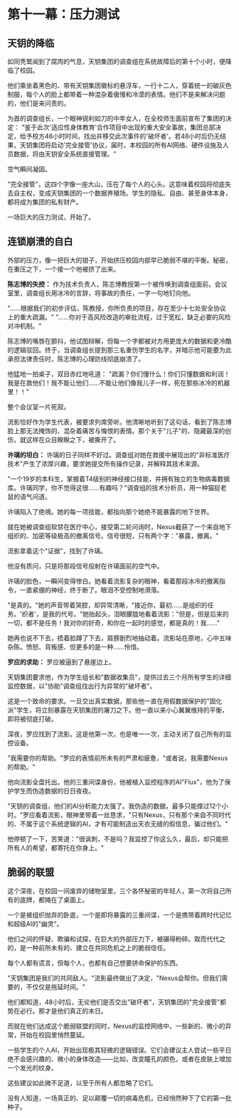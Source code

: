 # 第十一幕：压力测试

## 天钥的降临

如同秃鹫闻到了腐肉的气息，天钥集团的调查组在系统故障后的第十个小时，便降临了校园。

他们乘坐着黑色的、带有天钥集团徽标的悬浮车，一行十二人，穿着统一的碳灰色制服，每个人的脸上都带着一种混杂着傲慢和冷漠的表情。他们不是来解决问题的，他们是来问责的。

为首的调查组长，一个眼神锐利如刀的中年女人，在全校师生面前宣布了集团的决定：
"鉴于此次'适应性身体教育'合作项目中出现的重大安全事故，集团总部决定，给予校方48小时时间，找出并移交此次事件的'破坏者'。若48小时后仍无结果，天钥集团将启动'完全接管'协议，届时，本校园的所有AI网络、硬件设施及人员数据，将由天钥安全系统直接管理。"

空气瞬间凝固。

"完全接管"，这四个字像一座大山，压在了每个人的心头。这意味着校园将彻底失去自主权，变成天钥集团的一个数据养殖场。学生的隐私、自由、甚至身体本身，都将成为集团的私有财产。

一场巨大的压力测试，开始了。

## 连锁崩溃的自白

外部的压力，像一把巨大的钳子，开始挤压校园内部早已脆弱不堪的平衡。秘密，在重压之下，一个接一个地被挤了出来。

**陈志博的失控：**
作为技术负责人，陈志博教授第一个被传唤到调查组面前。会议室里，调查组长用冰冷的言辞，将事故的责任，一字一句地钉向他。

"……根据我们的初步评估，陈教授，你所负责的项目，存在至少十七处安全协议上的重大疏漏。"
"……你对于高风险改造的审批流程，过于宽松，缺乏必要的风险对冲机制。"

陈志博的嘴唇在颤抖，他试图辩解，但每一个字都被对方用更庞大的数据和更冷酷的逻辑驳回。终于，当调查组长提到那三名重伤学生的名字，并暗示他可能要为此承担法律责任时，陈志博的心理防线彻底崩溃了。

他猛地一拍桌子，双目赤红地吼道：
"疏漏？你们懂什么！你们只懂数据和利润！我是在救他们！我不能让他们……不能让他们像我儿子一样，死在那些冰冷的机器里！！"

整个会议室一片死寂。

流影恰好作为学生代表，被要求列席旁听。他清晰地听到了这句话，看到了陈志博脸上那无法掩饰的、混杂着痛苦与悔恨的表情。那个关于"儿子"的、隐藏最深的创伤，就这样在众目睽睽之下，被撕开了。

**许璃的坦白：**
许璃的日子同样不好过。调查组对她在救援中展现出的"非标准医疗技术"产生了浓厚兴趣，要求她提交所有操作记录，并解释其技术来源。

"一个19岁的本科生，掌握着T4级别的神经接口技能，并拥有独立的生物病毒数据库。许璃同学，你不觉得这很……有趣吗？"调查组的技术分析员，用一种猫捉老鼠的语气问道。

许璃陷入了绝境。她的每一项技能，都指向那个她绝不能暴露的地下世界。

就在她被调查组软禁在医疗中心，接受第二轮问询时，Nexus截获了一个来自地下组织的、加密等级极高的撤离信号。信号很短，只有两个字："暴露，撤离。"

流影拿着这个"证据"，找到了许璃。

他没有质问，只是将那段信号投射在许璃面前的空气中。

许璃的脸色，一瞬间变得惨白。她看着流影复杂的眼神，看着那段冰冷的撤离指令，一直紧绷的神经，终于断了。眼泪不受控制地滑落。

"是真的。"她的声音带着哭腔，却异常清晰，"接近你，最初……是组织的任务。'织者'，是我的代号。"她抬起头，泪眼朦胧地看着流影："但是，但是后来的一切，都不是任务！我对你的好奇，和你在一起时的感觉，都是真的！我……"

她再也说不下去，捂着脸蹲了下去，肩膀剧烈地抽动着。流影站在原地，心中五味杂陈。愤怒、背叛感、但更多的是一种……怜惜。

**罗应的求助：**
罗应被逼到了悬崖边上。

天钥集团要求他，作为学生组长和"数据收集员"，提供过去三个月所有学生的详细监控数据，以"协助"调查组找出行为异常的"破坏者"。

这是一个致命的要求。一旦交出真实数据，那些他一直在用假数据保护的"固化派"学生，将立刻暴露在天钥集团的屠刀之下。他一直以来小心翼翼维持的平衡，即将被彻底打破。

深夜，罗应找到了流影。这是他第一次，也是唯一一次，主动关闭了自己所有的监控设备。

"我需要你的帮助。"罗应的表情前所未有的严肃和疲惫，"或者说，我需要Nexus的帮助。"

他向流影全盘托出。他的三重间谍身份，他被植入监控程序的AI"Flux"，他为了保护学生而伪造数据的日日夜夜。

"天钥的调查组，他们的AI分析能力太强了。我伪造的数据，最多只能撑过12个小时。"罗应看着流影，眼神里带着一丝恳求，"只有Nexus，只有那个来自不同时代的、不属于这个系统逻辑的AI，才有可能制造出天衣无缝的假信息，骗过他们。"

他停顿了一下，苦笑道："很讽刺，不是吗？我监控了你这么久，最后，却只能把所有人的希望，都寄托在你身上。"

## 脆弱的联盟

这个深夜，在校园一间废弃的储物室里，三个各怀秘密的年轻人，第一次将自己所有的底牌，都摊在了桌面上。

一个是被组织抛弃的卧底，一个是即将暴露的三重间谍，一个是携带着跨时代记忆和超级AI的"幽灵"。

他们之间的怀疑、欺骗和试探，在巨大的外部压力下，被碾得粉碎。取而代代之的，是一种前所未有的、建立在共同危机之上的脆弱信任。

每个人都有谎言，但每个人，也都有自己想要拼命保护的东西。

"天钥集团是我们的共同敌人。"流影最终做出了决定，"Nexus会帮你。但我们需要的，不仅仅是拖延时间。"

他们都知道，48小时后，无论他们是否交出"破坏者"，天钥集团的"完全接管"都势在必行。那才是他们真正的末日。

而就在他们达成这个脆弱联盟的同时，Nexus的监控网络中，一些新的、微小的异常，开始在校园里悄然蔓延。

一些学生的个人AI，开始出现极其轻微的逻辑错误。它们会建议主人尝试一些平日绝不会感兴趣的、微小的身体改造——比如，改变瞳孔的颜色，或者在皮肤上增加一个发光的纹身。

这些建议如此微不足道，以至于所有人都忽略了它们。

没有人知道，一场真正的、足以颠覆一切的病毒危机，已经悄然种下了它的第一批种子。 